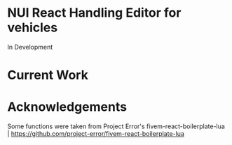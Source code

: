NUI React Handling Editor for vehicles
===============================
In Development

Current Work
===============================


Acknowledgements
===============================

Some functions were taken from Project Error's fivem-react-boilerplate-lua | https://github.com/project-error/fivem-react-boilerplate-lua
